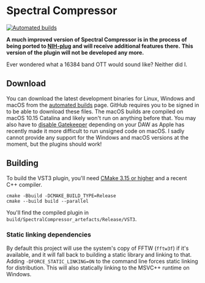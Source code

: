 # Spectral Compressor

[![Automated builds](https://github.com/robbert-vdh/spectral-compressor/workflows/Automated%20builds/badge.svg?branch=master&event=push)](https://github.com/robbert-vdh/spectral-compressor/actions?query=workflow%3A%22Automated+builds%22+branch%3Amaster)

**A much improved version of Spectral Compressor is in the process of being
ported to [NIH-plug](https://github.com/robbert-vdh/nih-plug) and will receive
additional features there.** **This version of the plugin will not be developed
any more.**

Ever wondered what a 16384 band OTT would sound like? Neither did I.

## Download

You can download the latest development binaries for Linux, Windows and macOS
from the [automated
builds](https://github.com/robbert-vdh/spectral-compressor/actions?query=workflow%3A%22Automated+builds%22+branch%3Amaster)
page. GitHub requires you to be signed in to be able to download these files.
The macOS builds are compiled on macOS 10.15 Catalina and likely won't run on
anything before that. You may also have to [disable
Gatekeeper](https://disable-gatekeeper.github.io/) depending on your DAW as
Apple has recently made it more difficult to run unsigned code on macOS. I sadly
cannot provide any support for the Windows and macOS versions at the moment, but
the plugins should work!

## Building

To build the VST3 plugin, you'll need [CMake 3.15 or
higher](https://cliutils.gitlab.io/modern-cmake/chapters/intro/installing.html)
and a recent C++ compiler.

```shell
cmake -Bbuild -DCMAKE_BUILD_TYPE=Release
cmake --build build --parallel
```

You'll find the compiled plugin in `build/SpectralCompressor_artefacts/Release/VST3`.

### Static linking dependencies

By default this project will use the system's copy of FFTW (`fftw3f`) if it's
available, and it will fall back to building a static library and linking to
that. Adding `-DFORCE_STATIC_LINKING=ON` to the command line forces static
linking for distribution. This will also statically linking to the MSVC++
runtime on Windows.
